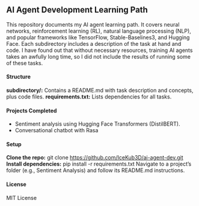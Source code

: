 ## **AI Agent Development Learning Path**

This repository documents my AI agent learning path. It covers neural networks, reinforcement learning (RL), natural language processing (NLP), and popular frameworks like TensorFlow, Stable-Baselines3, and Hugging Face. Each subdirectory includes a description of the task at hand and code. I have found out that without necessary resources, training AI agents takes an awfully long time, so I did not include the results of running some of these tasks.

#### **Structure**

**subdirectory/:** Contains a README.md with task description and concepts, plus code files.
**requirements.txt:** Lists dependencies for all tasks.

#### **Projects Completed**

- Sentiment analysis using Hugging Face Transformers (DistilBERT).
- Conversational chatbot with Rasa


#### **Setup**

**Clone the repo:** git clone https://github.com/IceKub3D/ai-agent-dev.git
**Install dependencies:** pip install -r requirements.txt
Navigate to a project’s folder (e.g., Sentiment Analysis) and follow its README.md instructions.

#### **License**
MIT License